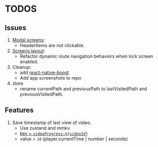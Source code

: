 # TODOS

## Issues

1. [Modal screens](<app/(screens)/_layout.tsx>):
   - HeaderItems are not clickable.
2. [Screens layout](<app/(screens)/_layout.tsx>):
   - Refactor dynamic route navigation behaviors when lock screen enabled.
3. Cleanup:
   - add [react-native-boost](https://github.com/kuatsu/react-native-boost)
   - Add app screenshots to repo
4. store
   - rename currentPath and previousPath to lastVisitedPath and previousVisitedPath.

## Features

1. Save timestamp of last view of video.
   - Use zustand and mmkv.
   - [key = `videoProgress:${videoId}`](lib/store.ts#L449)
   - value = `10` (player.currentTime | number | seconds)
